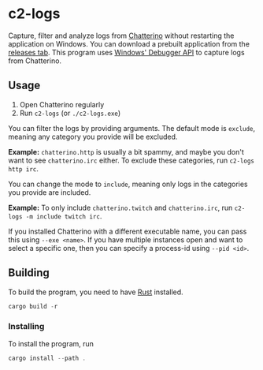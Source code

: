 # c2-logs

Capture, filter and analyze logs from [Chatterino](https://chatterino.com) without restarting the application on Windows. You can download a prebuilt application from the [releases tab](https://github.com/Nerixyz/c2-logs/releases). This program uses [Windows' Debugger API](https://learn.microsoft.com/en-us/windows/win32/api/debugapi/) to capture logs from Chatterino.

## Usage

1. Open Chatterino regularly
2. Run `c2-logs` (or `./c2-logs.exe`)

You can filter the logs by providing arguments. The default mode is `exclude`, meaning any category you provide will be excluded.

**Example:** `chatterino.http` is usually a bit spammy, and maybe you don't want to see `chatterino.irc` either. To exclude these categories, run `c2-logs http irc`.

You can change the mode to `include`, meaning only logs in the categories you provide are included.

**Example:** To only include `chatterino.twitch` and `chatterino.irc`, run `c2-logs -m include twitch irc`.

If you installed Chatterino with a different executable name, you can pass this using `--exe <name>`.
If you have multiple instances open and want to select a specific one, then you can specify a process-id using `--pid <id>`.

## Building

To build the program, you need to have [Rust](https://www.rust-lang.org/) installed.

```powershell
cargo build -r
```

### Installing

To install the program, run

```powershell
cargo install --path .
```
